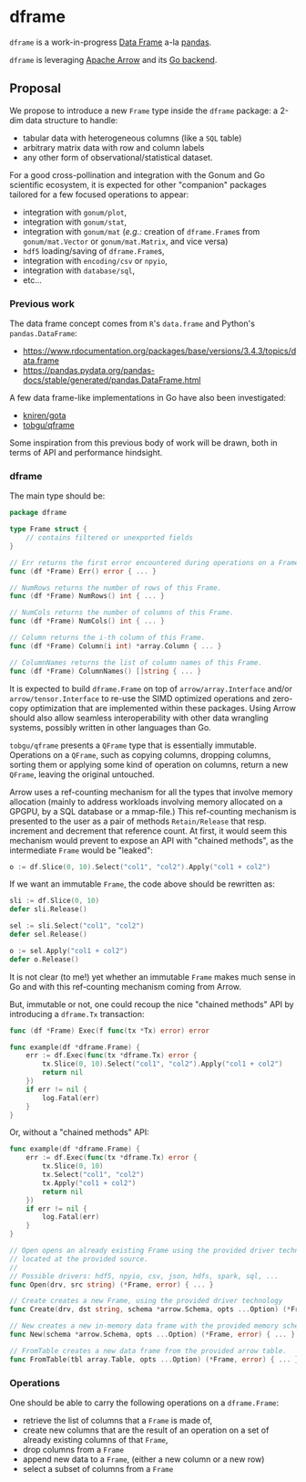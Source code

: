 # dframe

`dframe` is a work-in-progress [Data Frame](https://en.wikipedia.org/wiki/Pandas_%28software%29) a-la [pandas](https://pandas.pydata.org/pandas-docs/stable/index.html).

`dframe` is leveraging [Apache Arrow](https://arrow.apache.org/) and its [Go backend](https://godoc.org/github.com/apache/arrow/go/arrow).

## Proposal

We propose to introduce a new `Frame` type inside the `dframe` package: a 2-dim data structure to handle:

- tabular data with heterogeneous columns (like a `SQL` table)
- arbitrary matrix data with row and column labels
- any other form of observational/statistical dataset.

For a good cross-pollination and integration with the Gonum and Go scientific ecosystem, it is expected for other "companion" packages tailored for a few focused operations to appear:

- integration with `gonum/plot`,
- integration with `gonum/stat`,
- integration with `gonum/mat` (_e.g.:_ creation of `dframe.Frame`s from `gonum/mat.Vector` or `gonum/mat.Matrix`, and vice versa)
- `hdf5` loading/saving of `dframe.Frame`s,
- integration with `encoding/csv` or `npyio`,
- integration with `database/sql`,
- etc...

### Previous work

The data frame concept comes from `R`'s `data.frame` and Python's `pandas.DataFrame`:

- https://www.rdocumentation.org/packages/base/versions/3.4.3/topics/data.frame
- https://pandas.pydata.org/pandas-docs/stable/generated/pandas.DataFrame.html

A few data frame-like implementations in Go have also been investigated:

- [kniren/gota](https://github.com/kniren/gota)
- [tobgu/qframe](https://github.com/tobgu/qframe)

Some inspiration from this previous body of work will be drawn, both in terms of API and performance hindsight.

### dframe

The main type should be:

```go
package dframe

type Frame struct {
	// contains filtered or unexported fields
}

// Err returns the first error encountered during operations on a Frame.
func (df *Frame) Err() error { ... }

// NumRows returns the number of rows of this Frame.
func (df *Frame) NumRows() int { ... }

// NumCols returns the number of columns of this Frame.
func (df *Frame) NumCols() int { ... }

// Column returns the i-th column of this Frame.
func (df *Frame) Column(i int) *array.Column { ... }

// ColumnNames returns the list of column names of this Frame.
func (df *Frame) ColumnNames() []string { ... }
```

It is expected to build `dframe.Frame` on top of `arrow/array.Interface` and/or `arrow/tensor.Interface` to re-use the SIMD optimized operations and zero-copy optimization that are implemented within these packages.
Using Arrow should also allow seamless interoperability with other data wrangling systems, possibly written in other languages than Go.

`tobgu/qframe` presents a `QFrame` type that is essentially immutable.
Operations on a `QFrame`, such as copying columns, dropping columns, sorting them or applying some kind of operation on columns, return a new `QFrame`, leaving the original untouched.

Arrow uses a ref-counting mechanism for all the types that involve memory allocation (mainly to address workloads involving memory allocated on a GPGPU, by a SQL database or a mmap-file.)
This ref-counting mechanism is presented to the user as a pair of methods `Retain/Release` that resp. increment and decrement that reference count.
At first, it would seem this mechanism would prevent to expose an API with "chained methods", as the intermediate `Frame` would be "leaked":

```go
o := df.Slice(0, 10).Select("col1", "col2").Apply("col1 + col2")
```

If we want an immutable `Frame`, the code above should be rewritten as:

```go
sli := df.Slice(0, 10)
defer sli.Release()

sel := sli.Select("col1", "col2")
defer sel.Release()

o := sel.Apply("col1 + col2")
defer o.Release()
```
It is not clear (to me!) yet whether an immutable `Frame` makes much sense in Go and with this ref-counting mechanism coming from Arrow.

But, immutable or not, one could recoup the nice "chained methods" API by introducing a `dframe.Tx` transaction:

```go
func (df *Frame) Exec(f func(tx *Tx) error) error

func example(df *dframe.Frame) {
	err := df.Exec(func(tx *dframe.Tx) error {
		tx.Slice(0, 10).Select("col1", "col2").Apply("col1 + col2")
		return nil
	})
	if err != nil {
		log.Fatal(err)
	}
}
```

Or, without a "chained methods" API:

```go
func example(df *dframe.Frame) {
	err := df.Exec(func(tx *dframe.Tx) error {
		tx.Slice(0, 10)
		tx.Select("col1", "col2")
		tx.Apply("col1 + col2")
		return nil
	})
	if err != nil {
		log.Fatal(err)
	}
}
```

```go
// Open opens an already existing Frame using the provided driver technology,
// located at the provided source.
//
// Possible drivers: hdf5, npyio, csv, json, hdfs, spark, sql, ...
func Open(drv, src string) (*Frame, error) { ... }

// Create creates a new Frame, using the provided driver technology
func Create(drv, dst string, schema *arrow.Schema, opts ...Option) (*Frame, error) { ... }

// New creates a new in-memory data frame with the provided memory schema.
func New(schema *arrow.Schema, opts ...Option) (*Frame, error) { ... }

// FromTable creates a new data frame from the provided arrow table.
func FromTable(tbl array.Table, opts ...Option) (*Frame, error) { ... }
```

### Operations

One should be able to carry the following operations on a `dframe.Frame`:

- retrieve the list of columns that a `Frame` is made of,
- create new columns that are the result of an operation on a set of already existing columns of that `Frame`,
- drop columns from a `Frame`
- append new data to a `Frame`, (either a new column or a new row)
- select a subset of columns from a `Frame`
